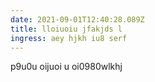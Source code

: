 ```yaml
---
date: 2021-09-01T12:40:28.089Z
title: lloiuoiu jfakjds l
ingress: aey hjkh iu8 serf
---
```

p9u0u oijuoi u  oi0980wlkhj